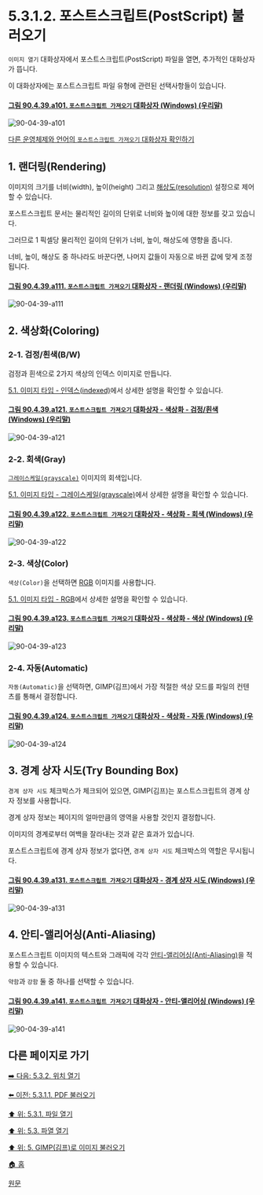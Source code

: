 # 5.3.1.2. 포스트스크립트(PostScript) 불러오기
`이미지 열기` 대화상자에서 포스트스크립트(PostScript) 파일을 열면, 추가적인 대화상자가 뜹니다. 

이 대화상자에는 포스트스크립트 파일 유형에 관련된 선택사항들이 있습니다.

<a id="90-04-39-a101"></a>

#### [그림 90.4.39.a101. `포스트스크립트 가져오기` 대화상자 (Windows) (우리말)](./90-04-0039-import_from_postscript.md#90-04-39-a101)
![90-04-39-a101](https://github.com/wonder13662/gimp/assets/15767104/b31fc9f9-07e1-4315-a4a2-6c7dcf601c68)

[다른 운영체제와 언어의 `포스트스크립트 가져오기` 대화상자 확인하기](./90-04-0039-import_from_postscript.md#90-04-39-a102)

<a id="05-03-01-02-s1"></a>

## 1. 랜더링(Rendering)
이미지의 크기를 너비(width), 높이(height) 그리고 [해상도(resolution)](./19-glossaryx-resolution.md) 설정으로 제어할 수 있습니다. 

포스트스크립트 문서는 물리적인 길이의 단위로 너비와 높이에 대한 정보를 갖고 있습니다. 

그러므로 1 픽셀당 물리적인 길이의 단위가 너비, 높이, 해상도에 영향을 줍니다. 

너비, 높이, 해상도 중 하나라도 바꾼다면, 나머지 값들이 자동으로 바뀐 값에 맞게 조정됩니다.

<a id="90-04-39-a111"></a>

#### [그림 90.4.39.a111. `포스트스크립트 가져오기` 대화상자 - 랜더링 (Windows) (우리말)](./90-04-0039-import_from_postscript.md#90-04-39-a111)
![90-04-39-a111](https://github.com/wonder13662/gimp/assets/15767104/398f20d2-5366-456c-9ffe-84280704d9bf)

<a id="05-03-01-02-s2"></a>

## 2. 색상화(Coloring)

<a id="05-03-01-02-s2-01"></a>

### 2-1. 검정/흰색(B/W)
검정과 흰색으로 2가지 색상의 인덱스 이미지로 만듭니다. 

[5.1. 이미지 타입 - 인덱스(indexed)](./05-01-image-types.md#05-01-s1-03)에서 상세한 설명을 확인할 수 있습니다.

<a id="90-04-39-a121"></a>

#### [그림 90.4.39.a121. `포스트스크립트 가져오기` 대화상자 - 색상화 - 검정/흰색 (Windows) (우리말)](./90-04-0039-import_from_postscript.md#90-04-39-a121)
![90-04-39-a121](https://github.com/wonder13662/gimp/assets/15767104/0f22a599-7bf5-4618-8f10-b22f07d63875)

<a id="05-03-01-02-s2-02"></a>

### 2-2. 회색(Gray)
[`그레이스케일(grayscale)`](./19-glossaryx-color_mode_grayscale.md) 이미지의 회색입니다. 

[5.1. 이미지 타입 - 그레이스케일(grayscale)](./05-01-image-types.md#05-01-s1-02)에서 상세한 설명을 확인할 수 있습니다.

<a id="90-04-39-a122"></a>

#### [그림 90.4.39.a122. `포스트스크립트 가져오기` 대화상자 - 색상화 - 회색 (Windows) (우리말)](./90-04-0039-import_from_postscript.md#90-04-39-a122)
![90-04-39-a122](https://github.com/wonder13662/gimp/assets/15767104/aa033cfe-0363-439c-a8ab-c6537f685e9c)

<a id="05-03-01-02-s2-03"></a>

### 2-3. 색상(Color)
`색상(Color)`을 선택하면 [RGB](./19-glossaryx-color_mode_rgb.md) 이미지를 사용합니다. 

[5.1. 이미지 타입 - RGB](./05-01-image-types.md#05-01-s1-01)에서 상세한 설명을 확인할 수 있습니다.

<a id="90-04-39-a123"></a>

#### [그림 90.4.39.a123. `포스트스크립트 가져오기` 대화상자 - 색상화 - 색상 (Windows) (우리말)](./90-04-0039-import_from_postscript.md#90-04-39-a123)
![90-04-39-a123](https://github.com/wonder13662/gimp/assets/15767104/ac0ea23f-7c05-4838-901f-046c66286f9e)

<a id="05-03-01-02-s2-04"></a>

### 2-4. 자동(Automatic)
`자동(Automatic)`을 선택하면, GIMP(김프)에서 가장 적절한 색상 모드를 파일의 컨텐츠를 통해서 결정합니다.

<a id="90-04-39-a124"></a>

#### [그림 90.4.39.a124. `포스트스크립트 가져오기` 대화상자 - 색상화 - 자동 (Windows) (우리말)](./90-04-0039-import_from_postscript.md#90-04-39-a124)
![90-04-39-a124](https://github.com/wonder13662/gimp/assets/15767104/b358edbf-e82f-40aa-b060-94358c3423ee)

<a id="05-03-01-02-s3"></a>

## 3. 경계 상자 시도(Try Bounding Box)
`경계 상자 시도` 체크박스가 체크되어 있으면, GIMP(김프)는 포스트스크립트의 경계 상자 정보를 사용합니다. 

경계 상자 정보는 페이지의 얼마만큼의 영역을 사용할 것인지 결정합니다. 

이미지의 경계로부터 여백을 잘라내는 것과 같은 효과가 있습니다. 

포스트스크립트에 경계 상자 정보가 없다면, `경계 상자 시도` 체크박스의 역할은 무시됩니다.

<a id="90-04-39-a131"></a>

#### [그림 90.4.39.a131. `포스트스크립트 가져오기` 대화상자 - 경계 상자 시도 (Windows) (우리말)](./90-04-0039-import_from_postscript.md#90-04-39-a131)
![90-04-39-a131](https://github.com/wonder13662/gimp/assets/15767104/12023097-dfc8-4b5a-8ad0-899e3323429e)

<a id="05-03-01-02-s4"></a>

## 4. 안티-앨리어싱(Anti-Aliasing)
포스트스크립트 이미지의 텍스트와 그래픽에 각각 [안티-앨리어싱(Anti-Aliasing)](././19-glossaryx-antialiasing.md)을 적용할 수 있습니다. 

`약함`과 `강함` 둘 중 하나를 선택할 수 있습니다.

<a id="90-04-39-a141"></a>

#### [그림 90.4.39.a141. `포스트스크립트 가져오기` 대화상자 - 안티-앨리어싱 (Windows) (우리말)](./90-04-0039-import_from_postscript.md#90-04-39-a141)
![90-04-39-a141](https://github.com/wonder13662/gimp/assets/15767104/67e7bfb0-68a2-4f21-9c68-b7ace8182660)

<a comment="TODO 원문의 Page selection, Open pages as 항목이 대화상자에는 없습니다. 관련 내용 제보가 필요합니다."></a>

## 다른 페이지로 가기

[➡️ 다음: 5.3.2. 위치 열기](./05-03-02-open-location.md)

[⬅️ 이전: 5.3.1.1. PDF 불러오기](./05-03-01-01-import_from_pdf.md)

[⬆️ 위: 5.3.1. 파일 열기](./05-03-01-00-open-file.md)

[⬆️ 위: 5.3. 파열 열기](./05-03-00-opening-files.md)

[⬆️ 위: 5. GIMP(김프)로 이미지 불러오기](./05-00-getting-images-into-gimp.md)

[🏠 홈](./00-home.md)

[원문](https://docs.gimp.org/2.10/ko/gimp-using-fileformats-opening.html#file-ps-load)